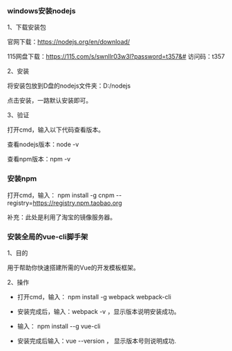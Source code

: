 
### windows安装nodejs

1、下载安装包

官网下载：https://nodejs.org/en/download/

115网盘下载：https://115.com/s/swnllr03w3l?password=t357&#   访问码：t357

2、安装

将安装包放到D盘的nodejs文件夹：D:/nodejs

点击安装，一路默认安装即可。

3、验证

打开cmd，输入以下代码查看版本。

查看nodejs版本：node -v

查看npm版本：npm -v

###  安装npm

打开cmd，输入： npm install -g cnpm --registry=https://registry.npm.taobao.org

补充：此处是利用了淘宝的镜像服务器。

### 安装全局的vue-cli脚手架

1、目的

用于帮助你快速搭建所需的Vue的开发模板框架。

2、操作

- 打开cmd，输入： npm install -g webpack webpack-cli

- 安装完成后，输入：webpack -v ，显示版本说明安装成功。

- 输入： npm install --g vue-cli

- 安装完成后输入：vue --version ， 显示版本号则说明成功.

